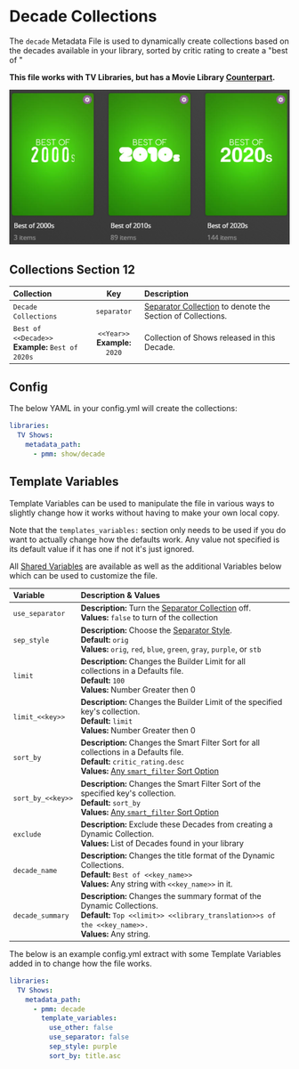# Decade Collections

The `decade` Metadata File is used to dynamically create collections based on the decades available in your library, sorted by critic rating to create a "best of <decade>"

**This file works with TV Libraries, but has a Movie Library [Counterpart](../movie/decade).**

![](../images/decade.png)

## Collections Section 12

| Collection                                           |                Key                | Description                                                                 |
|:-----------------------------------------------------|:---------------------------------:|:----------------------------------------------------------------------------|
| `Decade Collections`                                 |            `separator`            | [Separator Collection](../separators) to denote the Section of Collections. |
| `Best of <<Decade>>`<br>**Example:** `Best of 2020s` | `<<Year>>`<br>**Example:** `2020` | Collection of Shows released in this Decade.                                |
 
## Config

The below YAML in your config.yml will create the collections:

```yaml
libraries:
  TV Shows:
    metadata_path:
      - pmm: show/decade
```

## Template Variables

Template Variables can be used to manipulate the file in various ways to slightly change how it works without having to make your own local copy.

Note that the `templates_variables:` section only needs to be used if you do want to actually change how the defaults work. Any value not specified is its default value if it has one if not it's just ignored.

All [Shared Variables](../variables) are available as well as the additional Variables below which can be used to customize the file.

| Variable          | Description & Values                                                                                                                                                                                                       |
|:------------------|:---------------------------------------------------------------------------------------------------------------------------------------------------------------------------------------------------------------------------|
| `use_separator`   | **Description:** Turn the [Separator Collection](../separators) off.<br>**Values:** `false` to turn of the collection                                                                                                      |
| `sep_style`       | **Description:** Choose the [Separator Style](../separators.md#separator-styles).<br>**Default:** `orig`<br>**Values:** `orig`, `red`, `blue`, `green`, `gray`, `purple`, or `stb`                                         |         
| `limit`           | **Description:** Changes the Builder Limit for all collections in a Defaults file.<br>**Default:** `100`<br>**Values:** Number Greater then 0                                                                              |
| `limit_<<key>>`   | **Description:** Changes the Builder Limit of the specified key's collection.<br>**Default:** `limit`<br>**Values:** Number Greater then 0                                                                                 |
| `sort_by`         | **Description:** Changes the Smart Filter Sort for all collections in a Defaults file.<br>**Default:** `critic_rating.desc`<br>**Values:** [Any `smart_filter` Sort Option](../../metadata/builders/smart.md#sort-options) |
| `sort_by_<<key>>` | **Description:** Changes the Smart Filter Sort of the specified key's collection.<br>**Default:** `sort_by`<br>**Values:** [Any `smart_filter` Sort Option](../../metadata/builders/smart.md#sort-options)                 |
| `exclude`         | **Description:** Exclude these Decades from creating a Dynamic Collection.<br>**Values:** List of Decades found in your library                                                                                            |
| `decade_name`     | **Description:** Changes the title format of the Dynamic Collections.<br>**Default:** `Best of <<key_name>>`<br>**Values:** Any string with `<<key_name>>` in it.                                                          |
| `decade_summary`  | **Description:** Changes the summary format of the Dynamic Collections.<br>**Default:** `Top <<limit>> <<library_translation>>s of the <<key_name>>.`<br>**Values:** Any string.                                           |

The below is an example config.yml extract with some Template Variables added in to change how the file works.

```yaml
libraries:
  TV Shows:
    metadata_path:
      - pmm: decade
        template_variables:
          use_other: false
          use_separator: false
          sep_style: purple
          sort_by: title.asc
```